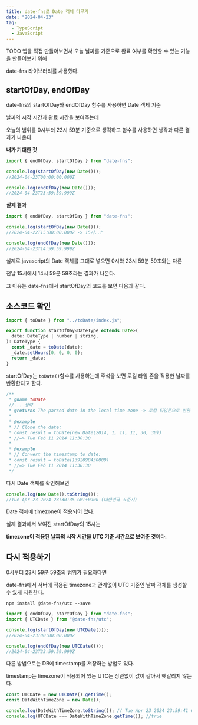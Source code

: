 ```yaml
---
title: date-fns로 Date 객체 다루기
date: "2024-04-23"
tag:
  - TypeScript
  - JavaScript
---
```


TODO 앱을 직접 만들어보면서 오늘 날짜를 기준으로 완료 여부를 확인할 수 있는 기능을 만들어보기 위해

date-fns 라이브러리를 사용했다.

## startOfDay, endOfDay

date-fns의 startOfDay와 endOfDay 함수를 사용하면 Date 객체 기준

날짜의 시작 시간과 완료 시간을 보여주는데

오늘의 범위를 0시부터 23시 59분 기준으로 생각하고 함수를 사용하면 생각과 다른 결과가 나온다.

<!-- end -->

**내가 기대한 것**

```js
import { endOfDay, startOfDay } from "date-fns";

console.log(startOfDay(new Date()));
//2024-04-23T00:00:00.000Z

console.log(endOfDay(new Date()));
//2024-04-23T23:59:59.999Z
```

**실제 결과**

```js
import { endOfDay, startOfDay } from "date-fns";

console.log(startOfDay(new Date()));
//2024-04-22T15:00:00.000Z -> 15시..?

console.log(endOfDay(new Date()));
//2024-04-23T14:59:59.999Z
```

실제로 javascript의 Date 객체를 그대로 넣으면 0시와 23시 59분 59초와는 다른

전날 15시에서 14시 59분 59초라는 결과가 나온다.

그 이유는 date-fns에서 startOfDay의 코드를 보면 다음과 같다.

## 소스코드 확인

```js
import { toDate } from "../toDate/index.js";

export function startOfDay<DateType extends Date>(
  date: DateType | number | string,
): DateType {
  const _date = toDate(date);
  _date.setHours(0, 0, 0, 0);
  return _date;
}
```

startOfDay는 `toDate()`함수를 사용하는데 주석을 보면 로컬 타임 존을 적용한 날짜를 반환한다고 한다.

```js
/**
 * @name toDate
 //... 생략
 * @returns The parsed date in the local time zone -> 로컬 타임존으로 반환
 *
 * @example
 * // Clone the date:
 * const result = toDate(new Date(2014, 1, 11, 11, 30, 30))
 * //=> Tue Feb 11 2014 11:30:30
 *
 * @example
 * // Convert the timestamp to date:
 * const result = toDate(1392098430000)
 * //=> Tue Feb 11 2014 11:30:30
 */
```

다시 Date 객체를 확인해보면

```js
console.log(new Date().toString());
//Tue Apr 23 2024 23:30:35 GMT+0900 (대한민국 표준시)
```

Date 객체에 timezone이 적용되어 있다.

실제 결과에서 보여진 startOfDay의 15시는

**timezone이 적용된 날짜의 시작 시간을 UTC 기준 시간으로 보여준 것**이다.

## 다시 적용하기

0시부터 23시 59분 59초의 범위가 필요하다면

date-fns에서 서버에 적용된 timezone과 관계없이 UTC 기준인 날짜 객체를 생성할 수 있게 지원한다.

```shell
npm install @date-fns/utc --save
```

```js
import { endOfDay, startOfDay } from "date-fns";
import { UTCDate } from "@date-fns/utc";

console.log(startOfDay(new UTCDate()));
//2024-04-23T00:00:00.000Z

console.log(endOfDay(new UTCDate()));
//2024-04-23T23:59:59.999Z
```

다른 방법으로는 DB에 timestamp를 저장하는 방법도 있다.

timestamp는 timezone이 적용되어 있든 UTC든 상관없이 값이 같아서 헷갈리지 않는다.

```js
const UTCDate = new UTCDate().getTime();
const DateWithTimeZone = new Date();

console.log(DateWithTimeZone.toString()); // Tue Apr 23 2024 23:59:41 GMT+0900 (대한민국 표준시)
console.log(UTCDate === DateWithTimeZone.getTime()); //true
```
